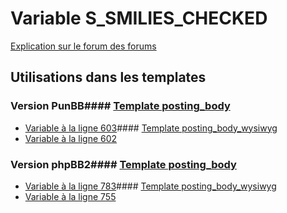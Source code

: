 # Variable S_SMILIES_CHECKED
[Explication sur le forum des forums](http://forum.forumactif.com/t294113-listing-des-variables#S_SMILIES_CHECKED)
## Utilisations dans les templates
### Version PunBB#### [Template posting_body](punbb/posting_body.md)
* [Variable à la ligne 603](../punbb/posting_body.tpl#L603)#### [Template posting_body_wysiwyg](punbb/posting_body_wysiwyg.md)
* [Variable à la ligne 602](../punbb/posting_body_wysiwyg.tpl#L602)
### Version phpBB2#### [Template posting_body](subsilver/posting_body.md)
* [Variable à la ligne 783](../subsilver/posting_body.tpl#L783)#### [Template posting_body_wysiwyg](subsilver/posting_body_wysiwyg.md)
* [Variable à la ligne 755](../subsilver/posting_body_wysiwyg.tpl#L755)